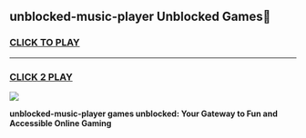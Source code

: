 
## unblocked-music-player Unblocked Games👋
<h3>
<a href="https://news.freeplayer.one?title=unblocked-music-player&ref=16F">CLICK TO PLAY</a></h3>
<hr>

<h3>
<a href="https://news.freeplayer.one?title=unblocked-music-player&ref=16F">CLICK 2 PLAY</a>
  
</h3>

<a href="https://news.freeplayer.one?title=unblocked-music-player&ref=16F/"><img src="https://clearcache.store/games.png"></a>


**unblocked-music-player games unblocked: Your Gateway to Fun and Accessible Online Gaming**

